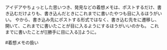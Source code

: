 アイデアやちょっとした思いつき、発見などの着想メモは、ポストするだけ、書き込むだけよりも、書き込んだときにこれまでに書いたやつも目に入るほうがいい。
やから、書き込み先にポストする形式ではなく、書き込む先をに遷移し、開いて、これまでに書いたことが目に入るようにするほうがいいのかも。 
これまでに書いたことが[[勝手に目に入る]]ように。

#着想メモの扱い 